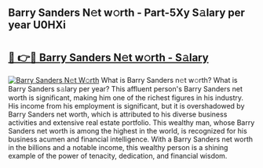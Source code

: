 ## Barry Sanders N𝚎t w𝚘rth - Part-5Xy S𝚊lary per year U0HXi

# <h2><a href="http://gc2krqx.nevu.top/?p=Barry+Sanders">🔗 👉🔴 Barry Sanders N𝚎t w𝚘rth - S𝚊lary</a></h2>

[![Barry Sanders N𝚎t W𝚘rth](https://i.imgur.com/Oavwk0R.jpeg)](http://gc2krqx.nevu.top/?p=Barry+Sanders)
What is Barry Sanders n𝚎t w𝚘rth? What is Barry Sanders s𝚊lary per year?
This affluent person's Barry Sanders net worth is significant, making him one of the richest figures in his industry. His income from his employment is significant, but it is overshadowed by Barry Sanders net worth, which is attributed to his diverse business activities and extensive real estate portfolio. This wealthy man, whose Barry Sanders net worth is among the highest in the world, is recognized for his business acumen and financial intelligence. With a Barry Sanders net worth in the billions and a notable income, this wealthy person is a shining example of the power of tenacity, dedication, and financial wisdom.
